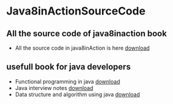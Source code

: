 # Java8inActionSourceCode
  ## All the source code of java8inaction book 
  * All the source code in java8inAction is here [download](https://drive.google.com/drive/folders/1dZjRAlJWweIBV_nxAxokxveUQMFDoPJS?usp=sharing)
## usefull book for java developers
  * Functional programming in java
         [download](https://drive.google.com/open?id=146ByNjNzvdlV-iI6sNBxEWjvK784kUoX)
  * Java interview notes
         [download](https://drive.google.com/open?id=13wUlqYT-fztDR7xypM5MiVBv27avng_D)
  * Data structure and algorithm using java
         [download](https://drive.google.com/open?id=1TRJhsSP-XSyW2NTC1t8NHedgfNebqt3k)
